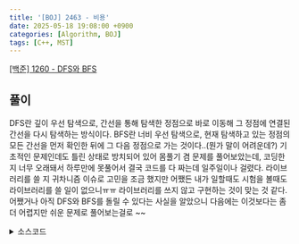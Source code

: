 ```yaml
---
title: '[BOJ] 2463 - 비용'
date: 2025-05-18 19:08:00 +0900
categories: [Algorithm, BOJ]
tags: [C++, MST]
---
```


[[백준] 1260 - DFS와 BFS](https://www.acmicpc.net/problem/1260)   

## 풀이
DFS란 깊이 우선 탐색으로, 간선을 통해 탐색한 정점으로 바로 이동해 그 정점에 연결된 간선을 다시 탐색하는 방식이다.
BFS란 너비 우선 탐색으로, 현재 탐색하고 있는 정점의 모든 간선을 먼저 확인한 뒤에 그 다음 정점으로 가는 것이다..(뭔가 말이 어려운데?)
기초적인 문제인데도 틀린 상태로 방치되어 있어 몸풀기 겸 문제를 풀어보았는데, 코딩한지 너무 오래돼서 하루만에 못풀어서 결국 코드를 다 짜는데 일주일이나 걸렸다.
라이브러리를 쓸 지 귀차니즘 이슈로 고민을 조금 했지만 어쨌든 내가 일할때도 시험을 볼때도 라이브러리를 쓸 일이 없으니ㅠㅠ 라이브러리를 쓰지 않고 구현하는 것이 맞는 것 같다.
어쨌거나 아직 DFS와 BFS를 돌릴 수 있다는 사실을 알았으니 다음에는 이것보다는 좀 더 어렵지만 쉬운 문제로 풀어보는걸로 ~~

<details>
  <summary> 소스코드 </summary>
    <div markdown="1">

```c++
#include <iostream>

int zipped_map[1005][1005] = { 0 };
int stack[1005] = { 0, };
bool visited_d[1005], visited_b[1005];
int s_size[1005] = { 0, };


void do_bfs(int v)
{
	int stack_last = 0, stack_index = 0, cur;
	stack[stack_last++] = v;

	while (stack_last != stack_index)
	{
		cur = stack[stack_index++];
		printf("%d ", cur);
		for (int i = 0; zipped_map[cur][i] != 0; ++i)
		{
			if (!visited_b[zipped_map[cur][i]])
			{
				visited_b[zipped_map[cur][i]] = 1;
				stack[stack_last++] = zipped_map[cur][i];
			}
		}

	}
}

void do_dfs(int v)
{
	printf("%d ", v);
	for (int i = 0; i<s_size[v]; ++i)
	{
		if (!visited_d[zipped_map[v][i]])
		{
			visited_d[zipped_map[v][i]] = 1;
			do_dfs(zipped_map[v][i]);
		}
	}
}

void sort(int* input, int first, int last)
{
	int pivot;
	int i;
	int j;
	int temp;

	if (first < last)
	{

		pivot = first;
		i = first;
		j = last;

		while (i < j)
		{
			while (input[i] <= input[pivot] && i < last)
			{
				i++;
			}
			while (input[j] > input[pivot])
			{
				j--;
			}
			if (i < j)
			{
				temp = input[i];
				input[i] = input[j];
				input[j] = temp;
			}
		}

		temp = input[pivot];
		input[pivot] = input[j];
		input[j] = temp;

		sort(input, first, j - 1);
		sort(input, j + 1, last);
	}
}

int main(void)
{
	int n, m, v, a, b;
	//vector<int> map[1000];
	bool map[1005][1005] = { 0 };

	scanf("%d %d %d", &n, &m, &v);
	for (int i = 0; i < m; ++i) 
	{
		scanf("%d %d", &a, &b);
		//map[a].push_back(b);
		//map[b].push_back(a);
		zipped_map[a][s_size[a]++] = b;
		zipped_map[b][s_size[b]++] = a;
	}

	for (int i = 1; i <= n; ++i)
	{
		sort(zipped_map[i], 0, s_size[i] - 1);
	}

	visited_d[v] = 1;
	visited_b[v] = 1;
	do_dfs(v);
	printf("\n");
	do_bfs(v);

	return 0;
}
```

</div>
</details>
